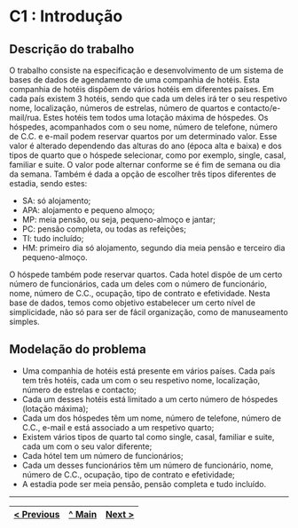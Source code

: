 # C1 : Introdução


## Descrição do trabalho

O trabalho consiste na especificação e desenvolvimento de um sistema de bases de dados de agendamento de uma companhia de hotéis. Esta companhia de hotéis dispõem de vários hotéis em diferentes países. Em cada país existem 3 hotéis, sendo que cada um deles irá ter o seu respetivo nome, localização, números de estrelas, número de quartos e contacto/e-mail/rua. Estes hotéis tem todos uma lotação máxima de hóspedes.
Os hóspedes, acompanhados com o seu nome, número de telefone, número de C.C. e e-mail podem reservar quartos por um determinado valor. Esse valor é alterado dependendo das alturas do ano (época alta e baixa) e dos tipos de quarto que o hóspede selecionar, como por exemplo, single, casal, familiar e suite. O valor pode alternar conforme se é fim de semana ou dia da semana. Também é dada a opção de escolher três tipos diferentes de estadia, sendo estes: 

- SA: só alojamento;
- APA: alojamento e pequeno almoço;
- MP: meia pensão, ou seja, pequeno-almoço e jantar;
- PC: pensão completa, ou todas as refeições;
- TI: tudo incluído;
- HM: primeiro dia só alojamento, segundo dia meia pensão e terceiro dia pequeno-almoço.

O hóspede também pode reservar quartos.
Cada hotel dispõe de um certo número de funcionários, cada um deles com o número de funcionário, nome, número de C.C., ocupação, tipo de contrato e efetividade.
Nesta base de dados, temos como objetivo estabelecer um certo nível de simplicidade, não só para ser de fácil organização, como de manuseamento simples.

## Modelação do problema

- Uma companhia de hotéis está presente em vários países. Cada país tem três hotéis, cada um com o seu respetivo nome, localização, número de estrelas e contacto;
- Cada um desses hotéis está limitado a um certo número de hóspedes (lotação máxima);
- Cada um dos hóspedes têm um nome, número de telefone, número de C.C., e-mail e está associado a um respetivo quarto;
- Existem vários tipos de quarto tal como single, casal, familiar e suite, cada um com o seu valor diferente;
- Cada hótel tem um número de funcionários;
- Cada um desses funcionários têm um número de funcionário, nome, número de C.C., ocupação, tipo de contrato e efetividade;
- A estadia pode ser meia pensão, pensão completa e tudo incluído.



---
[< Previous](rei00.md) | [^ Main](https://github.com/exemploTrabalho/reportSIBD/) | [Next >](rei02.md)
:--- | :---: | ---: 
